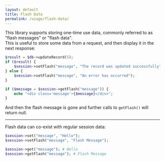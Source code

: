 ```yaml
---
layout: default
title: Flash Data
permalink: /usage/flash-data/
---
```


This library supports storing one-time use data, commonly referred to as "flash messages" or "flash data".  
This is useful to store some data from a request, and then display it in the next response:

~~~php
$result = $db->updateRecord(5);
if ($result) {
    $session->setFlash("message", "The record was updated successfully");
} else {
    $session->setFlash("message", "An error has occurred");
}
~~~

~~~php
if ($message = $session->getFlash("message")) {
    echo "<div class='message'>{$message}</div>";
}
~~~

And then the flash message is gone and further calls to `getFlash()` will return null.

-----

Flash data can co-exist with regular session data:

~~~php
$session->set("message", "Hello");
$session->setFlash("message", "Flash Message");

$session->get("message"); # Hello
$session->getFlash("message"); # Flash Message
~~~
